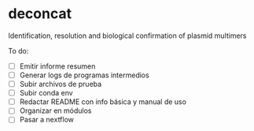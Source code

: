 # deconcat
Identification, resolution and biological confirmation of plasmid multimers

To do:
- [ ] Emitir informe resumen
- [ ] Generar logs de programas intermedios
- [ ] Subir archivos de prueba
- [ ] Subir conda env
- [ ] Redactar README con info básica y manual de uso
- [ ] Organizar en módulos
- [ ] Pasar a nextflow
